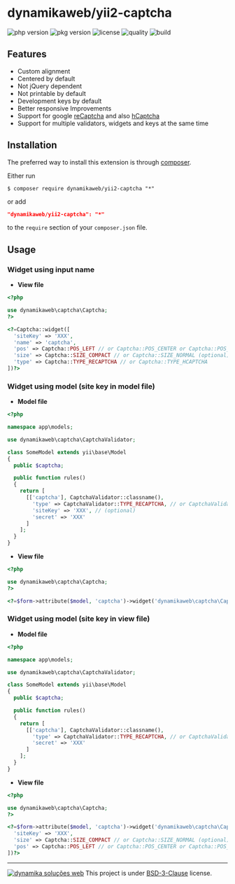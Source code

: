 dynamikaweb/yii2-captcha
=========================
![php version](https://img.shields.io/packagist/php-v/dynamikaweb/yii2-captcha)
![pkg version](https://img.shields.io/packagist/v/dynamikaweb/yii2-captcha)
![license](https://img.shields.io/packagist/l/dynamikaweb/yii2-captcha)
![quality](https://img.shields.io/scrutinizer/quality/g/dynamikaweb/yii2-captcha)
![build](https://img.shields.io/scrutinizer/build/g/dynamikaweb/yii2-captcha)

Features
--------

 * Custom alignment
 * Centered by default
 * Not jQuery dependent
 * Not printable by default
 * Development keys by default
 * Better responsive Improvements
 * Support for google [reCaptcha](https://www.hcaptcha.com/) and also [hCaptcha](https://developers.google.com/recaptcha)
 * Support for multiple validators, widgets and keys at the same time

Installation
------------
The preferred way to install this extension is through [composer](http://getcomposer.org/download/).

Either run

```SHELL
$ composer require dynamikaweb/yii2-captcha "*"
```

or add

```JSON
"dynamikaweb/yii2-captcha": "*"
```

to the `require` section of your `composer.json` file.

Usage
-----

### Widget using input name ###

* **View file**

```PHP
<?php 

use dynamikaweb\captcha\Captcha;
?>

<?=Captcha::widget([
  'siteKey' => 'XXX',
  'name' => 'captcha',
  'pos' => Captcha::POS_LEFT // or Captcha::POS_CENTER or Captcha::POS_RIGHT (optional)
  'size' => Captcha::SIZE_COMPACT // or Captcha::SIZE_NORMAL (optional)
  'type' => Captcha::TYPE_RECAPTCHA // or Captcha::TYPE_HCAPTCHA 
])?>
```

### Widget using model (site key in model file) ###

* **Model file**

```PHP
<?php 

namespace app\models;

use dynamikaweb\captcha\CaptchaValidator;

class SomeModel extends yii\base\Model
{
  public $captcha;

  public function rules()
  {
    return [
      [['captcha'], CaptchaValidator::classname(),
        'type' => CaptchaValidator::TYPE_RECAPTCHA, // or CaptchaValidator::TYPE_HCAPTCHA
        'siteKey' => 'XXX', // (optional)
        'secret' => 'XXX'
      ]
    ];
  }
}
```

* **View file**

```PHP
<?php 

use dynamikaweb\captcha\Captcha;
?>

<?=$form->attribute($model, 'captcha')->widget('dynamikaweb\captcha\Captcha')?>
```

### Widget using model (site key in view file) ###

* **Model file**

```PHP
<?php 

namespace app\models;

use dynamikaweb\captcha\CaptchaValidator;

class SomeModel extends yii\base\Model
{
  public $captcha;

  public function rules()
  {
    return [
      [['captcha'], CaptchaValidator::classname(),
        'type' => CaptchaValidator::TYPE_RECAPTCHA, // or CaptchaValidator::TYPE_HCAPTCHA
        'secret' => 'XXX'
      ]
    ];
  }
}
```

* **View file**

```PHP
<?php 

use dynamikaweb\captcha\Captcha;
?>

<?=$form->attribute($model, 'captcha')->widget('dynamikaweb\captcha\Captcha', [
  'siteKey' => 'XXX',
  'size' => Captcha::SIZE_COMPACT // or Captcha::SIZE_NORMAL (optional)
  'pos' => Captcha::POS_LEFT // or Captcha::POS_CENTER or Captcha::POS_RIGHT (optional)
])?>
```

--------------------------------------------------------------------------------------------------------------
[![dynamika soluções web](https://avatars.githubusercontent.com/dynamikaweb?size=12)](https://dynamika.com.br)
This project is under [BSD-3-Clause](https://opensource.org/licenses/BSD-3-Clause) license.
